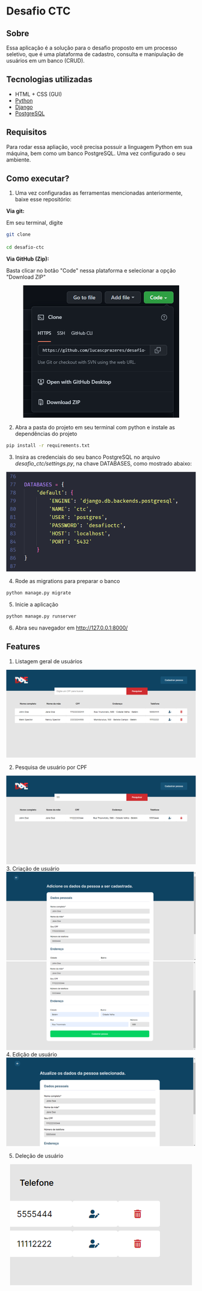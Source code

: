 # Desafio CTC

## Sobre

Essa aplicação é a solução para o desafio proposto em um processo seletivo, que é uma plataforma de cadastro, consulta e manipulação de usuários em um banco (CRUD).

## Tecnologias utilizadas

- HTML + CSS (GUI)
- [Python](https://www.python.org/)
- [Django](https://docs.djangoproject.com/en/4.0/)
- [PostgreSQL](https://www.postgresql.org/docs/)

## Requisitos

Para rodar essa apliação, você precisa possuir a linguagem Python em sua máquina, bem como um banco PostgreSQL. Uma vez configurado o seu ambiente.

## Como executar?
 
1. Uma vez configuradas as ferramentas mencionadas anteriormente, baixe esse repositório:

**Via git:**

Em seu terminal, digite

```bash
git clone 

cd desafio-ctc
```

**Via GitHub (Zip):**

Basta clicar no botão "Code" nessa plataforma e selecionar a opção "Download ZIP"

<div align=center>

<img src=".github/github.png" alt="imagem do botão"></div>

2. Abra a pasta do projeto em seu terminal com python e instale as dependências do projeto

```bash
pip install -r requirements.txt
```

3. Insira as credenciais do seu banco PostgreSQL no arquivo *desafio_ctc/settings.py*, na chave DATABASES, como mostrado abaixo:

<div align=center>
<img src=".github/database.png" alt="imagem do trecho de código onde o banco é configurado">
</div>

4. Rode as migrations para preparar o banco

```bash
python manage.py migrate
```

5. Inicie a aplicação

```bash
python manage.py runserver
```

6. Abra seu navegador em http://127.0.0.1:8000/

## Features

1. Listagem geral de usuários

<div align=center>
<img src=".github/list.png" alt="Print da tela de listagem de usuários">
</div>

2. Pesquisa de usuário por CPF

<div align=center>
<img src=".github/show.png" alt="Print da tela de listagem de usuários com pesquisa de CPF">
</div>
3. Criação de usuário

<div align=center>
<img src=".github/create.png" alt="Print da parte superior da tela de criação de usuário">
</div>

<div align=center>
<img src=".github/create2.png" alt="Print da parte inferior da tela de criação de usuário">
</div>
4. Edição de usuário

<div align=center>
<img src=".github/update.png" alt="Print da tela de atualização de dados do usuário">
</div>

5. Deleção de usuário

<div align=center>
<img src=".github/delete.png" alt="Print do botao de deleção de usuário na tela de listagem">
</div>
